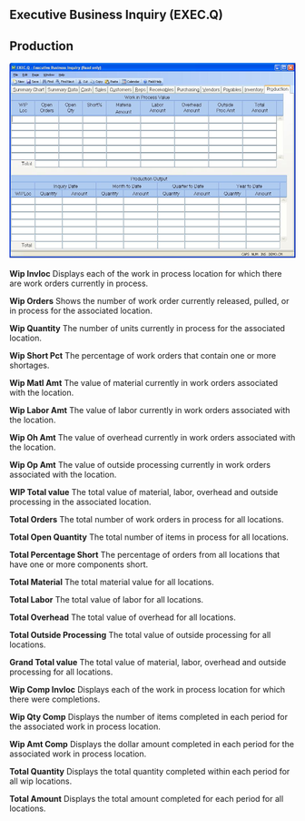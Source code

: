 ##  Executive Business Inquiry (EXEC.Q)

<PageHeader />

##  Production

![](./EXEC-Q-12.jpg)

**Wip Invloc** Displays each of the work in process location for which there
are work orders currently in process.  
  
**Wip Orders** Shows the number of work order currently released, pulled, or
in process for the associated location.  
  
**Wip Quantity** The number of units currently in process for the associated
location.  
  
**Wip Short Pct** The percentage of work orders that contain one or more
shortages.  
  
**Wip Matl Amt** The value of material currently in work orders associated
with the location.  
  
**Wip Labor Amt** The value of labor currently in work orders associated with
the location.  
  
**Wip Oh Amt** The value of overhead currently in work orders associated with
the location.  
  
**Wip Op Amt** The value of outside processing currently in work orders
associated with the location.  
  
**WIP Total value** The total value of material, labor, overhead and outside
processing in the associated location.  
  
**Total Orders** The total number of work orders in process for all locations.  
  
**Total Open Quantity** The total number of items in process for all
locations.  
  
**Total Percentage Short** The percentage of orders from all locations that
have one or more components short.  
  
**Total Material** The total material value for all locations.  
  
**Total Labor** The total value of labor for all locations.  
  
**Total Overhead** The total value of overhead for all locations.  
  
**Total Outside Processing** The total value of outside processing for all
locations.  
  
**Grand Total value** The total value of material, labor, overhead and outside
processing for all locations.  
  
**Wip Comp Invloc** Displays each of the work in process location for which
there were completions.  
  
**Wip Qty Comp** Displays the number of items completed in each period for the
associated work in process location.  
  
**Wip Amt Comp** Displays the dollar amount completed in each period for the
associated work in process location.  
  
**Total Quantity** Displays the total quantity completed within each period
for all wip locations.  
  
**Total Amount** Displays the total amount completed for each period for all
locations.  
  
  
<badge text= "Version 8.10.57" vertical="middle" />

<PageFooter />